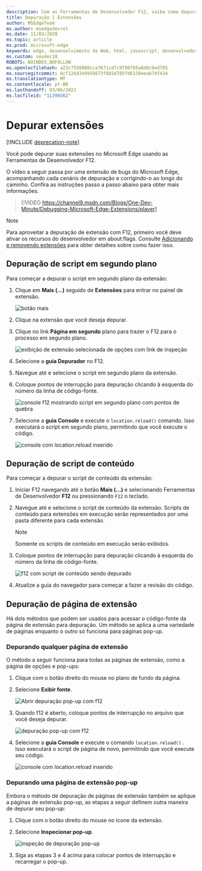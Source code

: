 ```yaml
---
description: Com as Ferramentas de Desenvolvedor F12, saiba como depurar o script em segundo plano, scripts de conteúdo e páginas de extensão de uma extensão.
title: Depuração | Extensões
author: MSEdgeTeam
ms.author: msedgedevrel
ms.date: 11/03/2020
ms.topic: article
ms.prod: microsoft-edge
keywords: edge, desenvolvimento da Web, html, javascript, desenvolvedor, depuração, depuração
ms.custom: seodec18
ROBOTS: NOINDEX,NOFOLLOW
ms.openlocfilehash: a23c7558080cca7671cdfc9790705a8d8c9ed705
ms.sourcegitcommit: 6cf12643e9959873f8b5d785fd6158eeab74f424
ms.translationtype: MT
ms.contentlocale: pt-BR
ms.lasthandoff: 03/06/2021
ms.locfileid: "11399362"
---
```

# <a name="debugging-extensions"></a>Depurar extensões  

[!INCLUDE [deprecation-note](../includes/deprecation-note.md)]  

Você pode depurar suas extensões no Microsoft Edge usando as Ferramentas de Desenvolvedor F12.  

O vídeo a seguir passa por uma extensão de bugs do Microsoft Edge, acompanhando cada cenário de depuração e corrigindo-o ao longo do caminho.  Confira as instruções passo a passo abaixo para obter mais informações.  

> [!VIDEO https://channel9.msdn.com/Blogs/One-Dev-Minute/Debugging-Microsoft-Edge-Extensions/player]  

> [!NOTE]
> Para aproveitar a depuração de extensão com F12, primeiro você deve ativar os recursos do desenvolvedor em about:flags.  Consulte [Adicionando e removendo extensões](./adding-and-removing-extensions.md) para obter detalhes sobre como fazer isso.  

## <a name="background-script-debugging"></a>Depuração de script em segundo plano  

Para começar a depurar o script em segundo plano da extensão:  

1.  Clique em **Mais (...)** seguido de **Extensões** para entrar no painel de extensão.  
    
    ![botão mais](../media/morebutton.png)  
    
1.  Clique na extensão que você deseja depurar.  
1.  Clique no link **Página em segundo** plano para trazer o F12 para o processo em segundo plano.  
    
    ![exibição de extensão selecionada de opções com link de inspeção](../media/debug-inspect.png)  
    
1.  Selecione a **guia Depurador** no F12.  
1.  Navegue até e selecione o script em segundo plano da extensão.  
1.  Coloque pontos de interrupção para depuração clicando à esquerda do número da linha de código-fonte.  
    
    ![console f12 mostrando script em segundo plano com pontos de quebra](../media/debug-f12-background.png)  
    
1.  Selecione a **guia Console** e execute o `location.reload()` comando.  Isso executará o script em segundo plano, permitindo que você execute o código.  
    
    ![console com location.reload inserido](../media/debug-f12-background-console.png)  
    
## <a name="content-script-debugging"></a>Depuração de script de conteúdo  

Para começar a depurar o script de conteúdo da extensão:  

1.  Iniciar F12 navegando até o botão **Mais (...)** e selecionando Ferramentas de Desenvolvedor **F12** ou pressionando `F12` o teclado.  
1.  Navegue até e selecione o script de conteúdo da extensão.  Scripts de conteúdo para extensões em execução serão representados por uma pasta diferente para cada extensão.  
    
    > [!NOTE]
    > Somente os scripts de conteúdo em execução serão exibidos.  
    
1.  Coloque pontos de interrupção para depuração clicando à esquerda do número da linha de código-fonte.  
    
    ![f12 com script de conteúdo sendo depurado](../media/debug-content-f12.png)  
    
1.  Atualize a guia do navegador para começar a fazer a revisão do código.  
    
## <a name="extension-page-debugging"></a>Depuração de página de extensão  

Há dois métodos que podem ser usados para acessar o código-fonte da página de extensão para depuração.  Um método se aplica a uma variedade de páginas enquanto o outro só funciona para páginas pop-up.  

### <a name="debugging-any-extension-page"></a>Depurando qualquer página de extensão  

O método a seguir funciona para todas as páginas de extensão, como a página de opções e pop-ups:  

1.  Clique com o botão direito do mouse no plano de fundo da página.  
1.  Selecione **Exibir fonte**.  
    
    ![Abrir depuração pop-up com f12](../media/debug-popup-select.png)  
    
1.  Quando f12 é aberto, coloque pontos de interrupção no arquivo que você deseja depurar.  
    
    ![depuração pop-up com f12](../media/debug-popup-f12.png)  
    
1.  Selecione a **guia Console** e execute o comando `location.reload()` .  Isso executará o script de página de novo, permitindo que você execute seu código.  
    
    ![console com location.reload inserido](../media/debug-f12-background-console.png)  
    
### <a name="debugging-a-popup-extension-page"></a>Depurando uma página de extensão pop-up  

Embora o método de depuração de páginas de extensão também se aplique a páginas de extensão pop-up, as etapas a seguir definem outra maneira de depurar seu pop-up:  

1.  Clique com o botão direito do mouse no ícone da extensão.  
1.  Selecione **Inspecionar pop-up**.  
    
    ![inspeção de depuração pop-up](../media/debug-popup-inspect.png)  
    
1.  Siga as etapas 3 e 4 acima para colocar pontos de interrupção e recarregar o pop-up.  
    